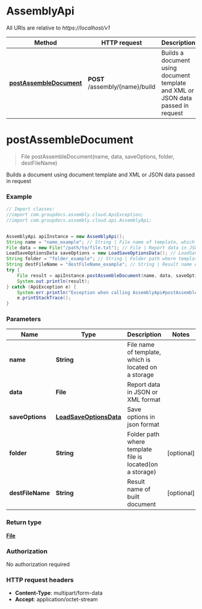 # AssemblyApi

All URIs are relative to *https://localhost/v1*

Method | HTTP request | Description
------------- | ------------- | -------------
[**postAssembleDocument**](AssemblyApi.md#postAssembleDocument) | **POST** /assembly/{name}/build | Builds a document using document template and XML or JSON data passed in request


<a name="postAssembleDocument"></a>
# **postAssembleDocument**
> File postAssembleDocument(name, data, saveOptions, folder, destFileName)

Builds a document using document template and XML or JSON data passed in request

### Example
```java
// Import classes:
//import com.groupdocs.assembly.cloud.ApiException;
//import com.groupdocs.assembly.cloud.api.AssemblyApi;


AssemblyApi apiInstance = new AssemblyApi();
String name = "name_example"; // String | File name of template, which is located on a storage
File data = new File("/path/to/file.txt"); // File | Report data in JSON or XML format
LoadSaveOptionsData saveOptions = new LoadSaveOptionsData(); // LoadSaveOptionsData | Save options in json format
String folder = "folder_example"; // String | Folder path where template file is located(on a storage)
String destFileName = "destFileName_example"; // String | Result name of built document
try {
    File result = apiInstance.postAssembleDocument(name, data, saveOptions, folder, destFileName);
    System.out.println(result);
} catch (ApiException e) {
    System.err.println("Exception when calling AssemblyApi#postAssembleDocument");
    e.printStackTrace();
}
```

### Parameters

Name | Type | Description  | Notes
------------- | ------------- | ------------- | -------------
 **name** | **String**| File name of template, which is located on a storage |
 **data** | **File**| Report data in JSON or XML format |
 **saveOptions** | [**LoadSaveOptionsData**](LoadSaveOptionsData.md)| Save options in json format |
 **folder** | **String**| Folder path where template file is located(on a storage) | [optional]
 **destFileName** | **String**| Result name of built document | [optional]

### Return type

[**File**](File.md)

### Authorization

No authorization required

### HTTP request headers

 - **Content-Type**: multipart/form-data
 - **Accept**: application/octet-stream

